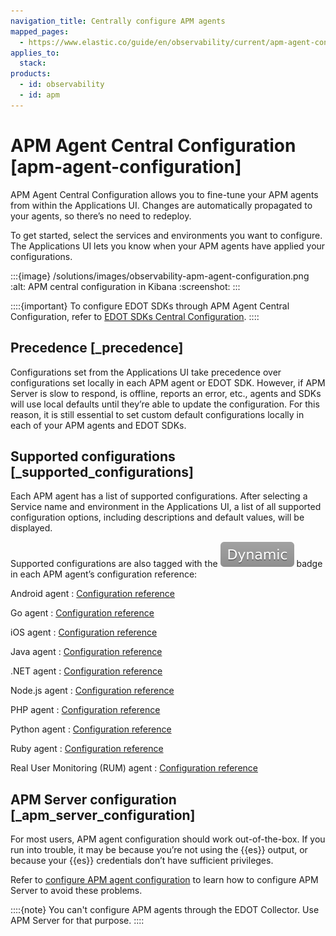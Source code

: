```yaml
---
navigation_title: Centrally configure APM agents
mapped_pages:
  - https://www.elastic.co/guide/en/observability/current/apm-agent-configuration.html
applies_to:
  stack:
products:
  - id: observability
  - id: apm
---
```


# APM Agent Central Configuration [apm-agent-configuration]

APM Agent Central Configuration allows you to fine-tune your APM agents from within the Applications UI. Changes are automatically propagated to your agents, so there’s no need to redeploy.

To get started, select the services and environments you want to configure. The Applications UI lets you know when your APM agents have applied your configurations.

:::{image} /solutions/images/observability-apm-agent-configuration.png
:alt: APM central configuration in Kibana
:screenshot:
:::

::::{important}
To configure EDOT SDKs through APM Agent Central Configuration, refer to [EDOT SDKs Central Configuration](edot-sdks-central-configuration.md).
::::

## Precedence [_precedence]

Configurations set from the Applications UI take precedence over configurations set locally in each APM agent or EDOT SDK. However, if APM Server is slow to respond, is offline, reports an error, etc., agents and SDKs will use local defaults until they’re able to update the configuration. For this reason, it is still essential to set custom default configurations locally in each of your APM agents and EDOT SDKs.

## Supported configurations [_supported_configurations]

Each APM agent has a list of supported configurations. After selecting a Service name and environment in the Applications UI, a list of all supported configuration options, including descriptions and default values, will be displayed.

Supported configurations are also tagged with the ![dynamic config](/solutions/images/observability-dynamic-config.svg "") badge in each APM agent’s configuration reference:

Android agent
:   [Configuration reference](opentelemetry://reference/edot-sdks/android/configuration.md)

Go agent
:   [Configuration reference](apm-agent-go://reference/configuration.md)

iOS agent
:   [Configuration reference](opentelemetry://reference/edot-sdks/ios/configuration.md)

Java agent
:   [Configuration reference](apm-agent-java://reference/configuration.md)

.NET agent
:   [Configuration reference](apm-agent-dotnet://reference/configuration.md)

Node.js agent
:   [Configuration reference](apm-agent-nodejs://reference/configuration.md)

PHP agent
:   [Configuration reference](apm-agent-php://reference/configuration.md)

Python agent
:   [Configuration reference](apm-agent-python://reference/configuration.md)

Ruby agent
:   [Configuration reference](apm-agent-ruby://reference/configuration.md)

Real User Monitoring (RUM) agent
:   [Configuration reference](apm-agent-rum-js://reference/configuration.md)

## APM Server configuration [_apm_server_configuration]

For most users, APM agent configuration should work out-of-the-box. If you run into trouble, it may be because you’re not using the {{es}} output, or because your {{es}} credentials don’t have sufficient privileges.

Refer to [configure APM agent configuration](/solutions/observability/apm/configure-apm-agent-central-configuration.md) to learn how to configure APM Server to avoid these problems.

::::{note}
You can't configure APM agents through the EDOT Collector. Use APM Server for that purpose.
::::
